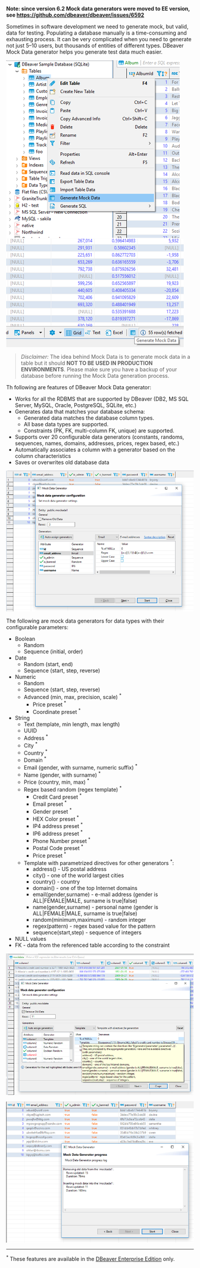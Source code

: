 __Note: since version 6.2 Mock data generators were moved to EE version, see https://github.com/dbeaver/dbeaver/issues/6592__

Sometimes in software development we need to generate mock, but valid, data for testing. Populating a database manually is a time-consuming and exhausting process. It can be very complicated when you need to generate not just 5–10 users, but thousands of entities of different types. DBeaver Mock Data generator helps you generate test data much easier.

![](images/mockdata_menu.png) ![](images/mockdata_button.png)

> _Disclaimer:_ The idea behind Mock Data is to generate mock data in a table but it should **NOT TO BE USED IN PRODUCTION ENVIRONMENTS**. Please make sure you have a backup of your database before running the Mock Data generation process.

Th following are features of DBeaver Mock Data generator:

* Works for all the RDBMS that are supported by DBeaver (DB2, MS SQL Server, MySQL, Oracle, PostgreSQL, SQLite, etc.)
* Generates data that matches your database schema:
    * Generated data matches the database column types.
    * All base data types are supported.
    * Constraints (PK, FK, multi-column FK, unique) are supported.
* Supports over 20 configurable data generators (constants, randoms, sequences, names, domains, addresses, prices, regex based, etc.)
* Automatically associates a column with a generator based on the column characteristics
* Saves or overwrites old database data

![](images/mockdata_wizard_2.png)

The following are mock data generators for data types with their configurable parameters:

* Boolean
    * Random
    * Sequence (initial, order)
* Date
    * Random (start, end)
    * Sequence (start, step, reverse)
* Numeric
    * Random
    * Sequence (start, step, reverse)
    * Advanced (min, max, precision, scale) <sup>*</sup>
        * Price preset <sup>*</sup>
        * Coordinate preset <sup>*</sup>
* String
    * Text (template, min length, max length)
    * UUID
    * Address <sup>*</sup>
    * City <sup>*</sup>
    * Country <sup>*</sup>
    * Domain <sup>*</sup>
    * Email (gender, with surname, numeric suffix) <sup>*</sup>
    * Name (gender, with surname) <sup>*</sup>
    * Price (country, min, max) <sup>*</sup>
    * Regex based random (regex template) <sup>*</sup>
        * Credit Card preset <sup>*</sup>
        * Email preset <sup>*</sup>
        * Gender preset <sup>*</sup>
        * HEX Color preset <sup>*</sup>
        * IP4 address preset <sup>*</sup>
        * IP6 address preset <sup>*</sup>
        * Phone Number preset <sup>*</sup>
        * Postal Code preset <sup>*</sup>
        * Price preset <sup>*</sup>
    * Template with parametrized directives for other generators <sup>*</sup>:
        * address() - US postal address
        * city() - one of the world largest cities
        * country() - country
        * domain() - one of the top Internet domains
        * email(gender,surname) - e-mail address (gender is ALL|FEMALE|MALE, surname is true|false)
        * name(gender,surname) - personal name (gender is ALL|FEMALE|MALE, surname is true|false)
        * random(minimum,maximum) - random integer
        * regex(pattern) - regex based value for the pattern
        * sequence(start,step) - sequence of integers
* NULL values
* FK - data from the referenced table according to the constraint

![](images/mockdata_template.png)

![](images/mockdata_progress.png)

***
<sup>*</sup> These features are available in the [DBeaver Enterprise Edition](https://dbeaver.com/) only.
